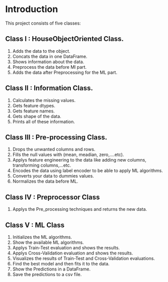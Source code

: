 # Introduction

This project consists of five classes:

## Class I : HouseObjectOriented Class.
1) Adds the data to the object.
2) Concats the data in one DataFrame.
3) Shows information about the data.
4) Preprocess the data before Ml part.
5) Adds the data after Preprocessing for the ML part.

## Class II : Information Class.
1) Calculates the missing values.
2) Gets feature dtypes.
3) Gets feature names.
4) Gets shape of the data.
5) Prints all of these information.

## Class III : Pre-processing Class.
1) Drops the unwanted columns and rows.
2) Fills the null values with (mean, meadian, zero,....etc).
3) Applys feature engineering to the data like adding new columns, transforming columns,...etc.
4) Encodes the data using label encoder to be able to apply ML algorithms.
5) Converts your data to dummies values.
6) Normalizes the data before ML.

## Class IV : Preprocessor Class
1) Applys the Pre_processing techniques and returns the new data.

## Class V : ML Class
1) Initializes the ML algorithms.
2) Show the available ML algorithms.
3) Applys Train-Test evaluation and shows the results.
4) Applys Cross-Validation evaluation and shows the results.
5) Visualizes the results of Train-Test and Cross-Validation evaluations.
6) Find the best model and then fits it to the data.
7) Show the Predictions in a DataFrame.
8) Save the predictions to a csv file.
